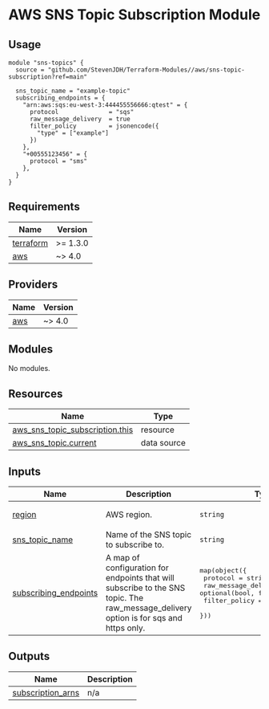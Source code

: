 # AWS SNS Topic Subscription Module

## Usage

```hcl
module "sns-topics" {
  source = "github.com/StevenJDH/Terraform-Modules//aws/sns-topic-subscription?ref=main"

  sns_topic_name = "example-topic"
  subscribing_endpoints = {
    "arn:aws:sqs:eu-west-3:444455556666:qtest" = {
      protocol              = "sqs"
      raw_message_delivery  = true
      filter_policy         = jsonencode({
        "type" = ["example"]
      })
    },
    "+00555123456" = {
      protocol = "sms"
    },
  }
}
```

<!-- BEGIN_TF_DOCS -->
## Requirements

| Name | Version |
|------|---------|
| <a name="requirement_terraform"></a> [terraform](#requirement\_terraform) | >= 1.3.0 |
| <a name="requirement_aws"></a> [aws](#requirement\_aws) | ~> 4.0 |

## Providers

| Name | Version |
|------|---------|
| <a name="provider_aws"></a> [aws](#provider\_aws) | ~> 4.0 |

## Modules

No modules.

## Resources

| Name | Type |
|------|------|
| [aws_sns_topic_subscription.this](https://registry.terraform.io/providers/hashicorp/aws/latest/docs/resources/sns_topic_subscription) | resource |
| [aws_sns_topic.current](https://registry.terraform.io/providers/hashicorp/aws/latest/docs/data-sources/sns_topic) | data source |

## Inputs

| Name | Description | Type | Default | Required |
|------|-------------|------|---------|:--------:|
| <a name="input_region"></a> [region](#input\_region) | AWS region. | `string` | `"eu-west-3"` | no |
| <a name="input_sns_topic_name"></a> [sns\_topic\_name](#input\_sns\_topic\_name) | Name of the SNS topic to subscribe to. | `string` | n/a | yes |
| <a name="input_subscribing_endpoints"></a> [subscribing\_endpoints](#input\_subscribing\_endpoints) | A map of configuration for endpoints that will subscribe to the SNS topic. The raw\_message\_delivery option is for sqs and https only. | <pre>map(object({<br>    protocol              = string<br>    raw_message_delivery  = optional(bool, false)<br>    filter_policy         = optional(string)<br>  }))</pre> | n/a | yes |

## Outputs

| Name | Description |
|------|-------------|
| <a name="output_subscription_arns"></a> [subscription\_arns](#output\_subscription\_arns) | n/a |
<!-- END_TF_DOCS -->